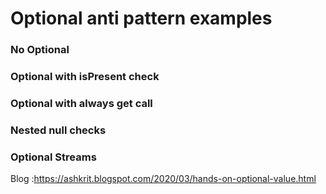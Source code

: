 # Optional anti pattern examples
### No Optional
### Optional with isPresent check
### Optional with always get call
### Nested null checks
### Optional Streams


Blog :https://ashkrit.blogspot.com/2020/03/hands-on-optional-value.html